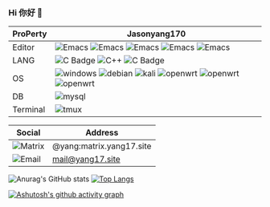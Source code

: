 ### Hi 你好 👋
|ProPerty                                        |Jasonyang170
|----------------------------------------------------|---------------------------------------------------------------
|Editor               |![Emacs](https://shields.io/badge/-Emacs-93f6ef?logo=gnuemacs) ![Emacs](https://shields.io/badge/-Vscode-93f6ef?logo=vscodium) ![Emacs](https://shields.io/badge/-IDEA-93f6ef?logo=intellijidea) ![Emacs](https://shields.io/badge/-androidstudio-93f6ef?logo=AndroidStudio) ![Emacs](https://shields.io/badge/-Arduino-93f6ef?logo=arduino)
|LANG           |  ![C Badge](https://shields.io/badge/-C-3776AB?style=flat&logo=C&logoColor=yellow)  ![C++](https://shields.io/badge/-C++-3776AB?style=flat&logo=cplusplus) ![C Badge](https://shields.io/badge/-Kotlin-3776AB?style=flat&logo=kotlin&logoColor=yellow)
|OS  |  ![windows](https://shields.io/badge/-Windows-936fef?logo=windows) ![debian](https://shields.io/badge/-Debian-93f6ef?style=flat&logo=Debian&logoColor=red) ![kali](https://shields.io/badge/-Kali-93f6ef?style=flat&logo=kalilinux&logoColor=red)  ![openwrt](https://shields.io/badge/-OpenWRT-93f1ef?logo=openwrt) ![openwrt](https://shields.io/badge/-Android-93f1ef?logo=android) ![openwrt](https://shields.io/badge/-Harmonyos-93f1ef?logo=harmonyos) 
|DB   | ![mysql](https://shields.io/badge/-MySQL-93f6ef?style=for-the-badge&logo=mysql)
|Terminal|![tmux](https://shields.io/badge/-Tmux-123124?logo=tmux) 

|Social                   |Address
|-----------------------|------------------
|![Matrix](https://shields.io/badge/-Matrix-ffffff?style=flat&logo=Matrix&logoColor=blue)|@yang:matrix.yang17.site
|![Email](https://shields.io/badge/-Email-ffffff?style=flat)|mail@yang17.site

![Anurag's GitHub stats](https://github-readme-stats.vercel.app/api?username=Jasonyang170&show_icons=true&theme=transparent)
[![Top Langs](https://github-readme-stats.vercel.app/api/top-langs/?username=Jasonyang170&layout=donut)](https://github.com/anuraghazra/github-readme-stats)

[![Ashutosh's github activity graph](https://github-readme-activity-graph.vercel.app/graph?username=Jasonyang170&theme=react-dark)](https://github.com/Jasonyang170)

